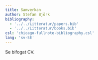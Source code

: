 ```yaml
---
title: Samverkan
author: Stefan Björk
bibliography:
  - '../../Litteratur/papers.bib'
  - '../../Litteratur/books.bib'
csl: 'chicago-fullnote-bibliography.csl'
lang: 'sv-SE'
---
```


Se bifogat CV.